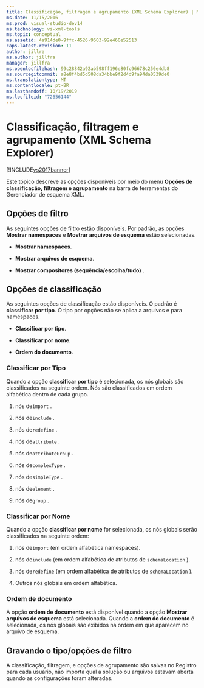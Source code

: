 ```yaml
---
title: Classificação, filtragem e agrupamento (XML Schema Explorer) | Microsoft Docs
ms.date: 11/15/2016
ms.prod: visual-studio-dev14
ms.technology: vs-xml-tools
ms.topic: conceptual
ms.assetid: 4a914de0-9ffc-4526-9603-92e460e52513
caps.latest.revision: 11
author: jillre
ms.author: jillfra
manager: jillfra
ms.openlocfilehash: 99c28842a92ab598ff196e80fc96678c256e4db8
ms.sourcegitcommit: a8e8f4bd5d508da34bbe9f2d4d9fa94da0539de0
ms.translationtype: MT
ms.contentlocale: pt-BR
ms.lasthandoff: 10/19/2019
ms.locfileid: "72656144"
---
```

# <a name="sorting-filtering-and-grouping-xml-schema-explorer"></a>Classificação, filtragem e agrupamento (XML Schema Explorer)
[!INCLUDE[vs2017banner](../includes/vs2017banner.md)]

Este tópico descreve as opções disponíveis por meio do menu **Opções de classificação, filtragem e agrupamento** na barra de ferramentas do Gerenciador de esquema XML.

## <a name="filter-options"></a>Opções de filtro
 As seguintes opções de filtro estão disponíveis. Por padrão, as opções **Mostrar namespaces** e **Mostrar arquivos de esquema** estão selecionadas.

- **Mostrar namespaces**.

- **Mostrar arquivos de esquema**.

- **Mostrar compositores (sequência/escolha/tudo)** .

## <a name="sorting-options"></a>Opções de classificação
 As seguintes opções de classificação estão disponíveis. O padrão é **classificar por tipo**. O tipo por opções não se aplica a arquivos e para namespaces.

- **Classificar por tipo**.

- **Classificar por nome**.

- **Ordem do documento**.

### <a name="sort-by-type"></a>Classificar por Tipo
 Quando a opção **classificar por tipo** é selecionada, os nós globais são classificados na seguinte ordem. Nós são classificados em ordem alfabética dentro de cada grupo.

1. nós de`import` .

2. nós de`include` .

3. nós de`redefine` .

4. nós de`attribute` .

5. nós de`attributeGroup` .

6. nós de`complexType` .

7. nós de`simpleType` .

8. nós de`element` .

9. nós de`group` .

### <a name="sort-by-name"></a>Classificar por Nome
 Quando a opção **classificar por nome** for selecionada, os nós globais serão classificados na seguinte ordem:

1. nós de`import` (em ordem alfabética namespaces).

2. nós de`include` (em ordem alfabética de atributos de `schemaLocation` ).

3. nós de`redefine` (em ordem alfabética de atributos de `schemaLocation` ).

4. Outros nós globais em ordem alfabética.

### <a name="document-order"></a>Ordem de documento
 A opção **ordem de documento** está disponível quando a opção **Mostrar arquivos de esquema** está selecionada. Quando a **ordem do documento** é selecionada, os nós globais são exibidos na ordem em que aparecem no arquivo de esquema.

## <a name="persisting-sortfilter-options"></a>Gravando o tipo/opções de filtro
 A classificação, filtragem, e opções de agrupamento são salvas no Registro para cada usuário, não importa qual a solução ou arquivos estavam aberta quando as configurações foram alteradas.
